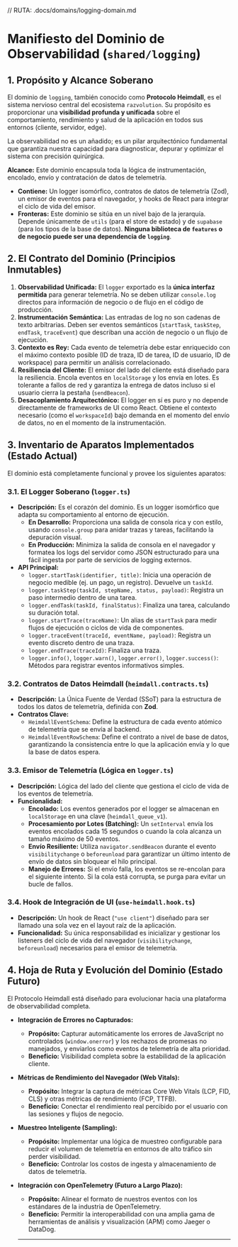 // RUTA: .docs/domains/logging-domain.md

# Manifiesto del Dominio de Observabilidad (`shared/logging`)

## 1. Propósito y Alcance Soberano

El dominio de `logging`, también conocido como **Protocolo Heimdall**, es el sistema nervioso central del ecosistema `razvolution`. Su propósito es proporcionar una **visibilidad profunda y unificada** sobre el comportamiento, rendimiento y salud de la aplicación en todos sus entornos (cliente, servidor, edge).

La observabilidad no es un añadido; es un pilar arquitectónico fundamental que garantiza nuestra capacidad para diagnosticar, depurar y optimizar el sistema con precisión quirúrgica.

**Alcance:** Este dominio encapsula toda la lógica de instrumentación, encolado, envío y contratación de datos de telemetría.

*   **Contiene:** Un logger isomórfico, contratos de datos de telemetría (Zod), un emisor de eventos para el navegador, y hooks de React para integrar el ciclo de vida del emisor.
*   **Fronteras:** Este dominio se sitúa en un nivel bajo de la jerarquía. Depende únicamente de `utils` (para el store de estado) y de `supabase` (para los tipos de la base de datos). **Ninguna biblioteca de `features` o de negocio puede ser una dependencia de `logging`**.

## 2. El Contrato del Dominio (Principios Inmutables)

1.  **Observabilidad Unificada:** El `logger` exportado es la **única interfaz permitida** para generar telemetría. No se deben utilizar `console.log` directos para información de negocio o de flujo en el código de producción.
2.  **Instrumentación Semántica:** Las entradas de log no son cadenas de texto arbitrarias. Deben ser eventos semánticos (`startTask`, `taskStep`, `endTask`, `traceEvent`) que describan una acción de negocio o un flujo de ejecución.
3.  **Contexto es Rey:** Cada evento de telemetría debe estar enriquecido con el máximo contexto posible (ID de traza, ID de tarea, ID de usuario, ID de workspace) para permitir un análisis correlacionado.
4.  **Resiliencia del Cliente:** El emisor del lado del cliente está diseñado para la resiliencia. Encola eventos en `localStorage` y los envía en lotes. Es tolerante a fallos de red y garantiza la entrega de datos incluso si el usuario cierra la pestaña (`sendBeacon`).
5.  **Desacoplamiento Arquitectónico:** El logger en sí es puro y no depende directamente de frameworks de UI como React. Obtiene el contexto necesario (como el `workspaceId`) bajo demanda en el momento del envío de datos, no en el momento de la instrumentación.

## 3. Inventario de Aparatos Implementados (Estado Actual)

El dominio está completamente funcional y provee los siguientes aparatos:

### 3.1. El Logger Soberano (`logger.ts`)
*   **Descripción:** Es el corazón del dominio. Es un logger isomórfico que adapta su comportamiento al entorno de ejecución.
    *   **En Desarrollo:** Proporciona una salida de consola rica y con estilo, usando `console.group` para anidar trazas y tareas, facilitando la depuración visual.
    *   **En Producción:** Minimiza la salida de consola en el navegador y formatea los logs del servidor como JSON estructurado para una fácil ingesta por parte de servicios de logging externos.
*   **API Principal:**
    *   `logger.startTask(identifier, title)`: Inicia una operación de negocio medible (ej. un pago, un registro). Devuelve un `taskId`.
    *   `logger.taskStep(taskId, stepName, status, payload)`: Registra un paso intermedio dentro de una tarea.
    *   `logger.endTask(taskId, finalStatus)`: Finaliza una tarea, calculando su duración total.
    *   `logger.startTrace(traceName)`: Un alias de `startTask` para medir flujos de ejecución o ciclos de vida de componentes.
    *   `logger.traceEvent(traceId, eventName, payload)`: Registra un evento discreto dentro de una traza.
    *   `logger.endTrace(traceId)`: Finaliza una traza.
    *   `logger.info()`, `logger.warn()`, `logger.error()`, `logger.success()`: Métodos para registrar eventos informativos simples.

### 3.2. Contratos de Datos Heimdall (`heimdall.contracts.ts`)
*   **Descripción:** La Única Fuente de Verdad (SSoT) para la estructura de todos los datos de telemetría, definida con **Zod**.
*   **Contratos Clave:**
    *   `HeimdallEventSchema`: Define la estructura de cada evento atómico de telemetría que se envía al backend.
    *   `HeimdallEventRowSchema`: Define el contrato a nivel de base de datos, garantizando la consistencia entre lo que la aplicación envía y lo que la base de datos espera.

### 3.3. Emisor de Telemetría (Lógica en `logger.ts`)
*   **Descripción:** Lógica del lado del cliente que gestiona el ciclo de vida de los eventos de telemetría.
*   **Funcionalidad:**
    *   **Encolado:** Los eventos generados por el logger se almacenan en `localStorage` en una clave (`heimdall_queue_v1`).
    *   **Procesamiento por Lotes (Batching):** Un `setInterval` envía los eventos encolados cada 15 segundos o cuando la cola alcanza un tamaño máximo de 50 eventos.
    *   **Envío Resiliente:** Utiliza `navigator.sendBeacon` durante el evento `visibilitychange` o `beforeunload` para garantizar un último intento de envío de datos sin bloquear el hilo principal.
    *   **Manejo de Errores:** Si el envío falla, los eventos se re-encolan para el siguiente intento. Si la cola está corrupta, se purga para evitar un bucle de fallos.

### 3.4. Hook de Integración de UI (`use-heimdall.hook.ts`)
*   **Descripción:** Un hook de React (`"use client"`) diseñado para ser llamado una sola vez en el layout raíz de la aplicación.
*   **Funcionalidad:** Su única responsabilidad es inicializar y gestionar los listeners del ciclo de vida del navegador (`visibilitychange`, `beforeunload`) necesarios para el emisor de telemetría.

## 4. Hoja de Ruta y Evolución del Dominio (Estado Futuro)

El Protocolo Heimdall está diseñado para evolucionar hacia una plataforma de observabilidad completa.

*   **Integración de Errores no Capturados:**
    *   **Propósito:** Capturar automáticamente los errores de JavaScript no controlados (`window.onerror`) y los rechazos de promesas no manejados, y enviarlos como eventos de telemetría de alta prioridad.
    *   **Beneficio:** Visibilidad completa sobre la estabilidad de la aplicación cliente.

*   **Métricas de Rendimiento del Navegador (Web Vitals):**
    *   **Propósito:** Integrar la captura de métricas Core Web Vitals (LCP, FID, CLS) y otras métricas de rendimiento (FCP, TTFB).
    *   **Beneficio:** Conectar el rendimiento real percibido por el usuario con las sesiones y flujos de negocio.

*   **Muestreo Inteligente (Sampling):**
    *   **Propósito:** Implementar una lógica de muestreo configurable para reducir el volumen de telemetría en entornos de alto tráfico sin perder visibilidad.
    *   **Beneficio:** Controlar los costos de ingesta y almacenamiento de datos de telemetría.

*   **Integración con OpenTelemetry (Futuro a Largo Plazo):**
    *   **Propósito:** Alinear el formato de nuestros eventos con los estándares de la industria de OpenTelemetry.
    *   **Beneficio:** Permitir la interoperabilidad con una amplia gama de herramientas de análisis y visualización (APM) como Jaeger o DataDog.

    ---

    
